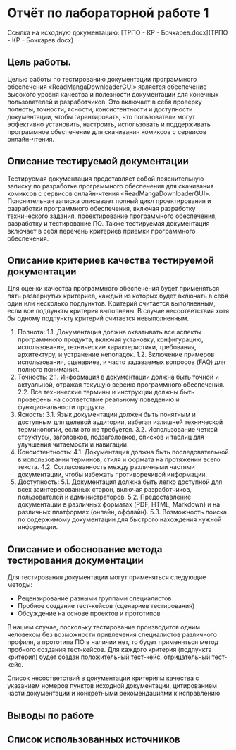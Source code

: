 # Отчёт по лабораторной работе 1

Ссылка на исходную документацию: [ТРПО - КР - Бочкарев.docx](ТРПО - КР - Бочкарев.docx)

## Цель работы.

Целью работы по тестированию документации программного обеспечения «ReadMangaDownloaderGUI» является обеспечение высокого уровня качества и полезности документации для конечных пользователей и разработчиков. Это включает в себя проверку полноты, точности, ясности, консистентности и доступности документации, чтобы гарантировать, что пользователи могут эффективно установить, настроить, использовать и поддерживать программное обеспечение для скачивания комиксов с сервисов онлайн-чтения.

## Описание тестируемой документации

Тестируемая документация представляет собой пояснительную записку по разработке программного обеспечения для скачивания комиксов с сервисов онлайн-чтения «ReadMangaDownloaderGUI». Пояснительная записка описывает полный цикл проектирования и разработки программного обеспечения, включая разработку технического задания, проектирование программного обеспечения, разработку и тестирование ПО. Также тестируемая документация включает в себя перечень критериев приемки программного обеспечения.

## Описание критериев качества тестируемой документации

Для оценки качества программного обеспечения будет применяться пять развернутых критериев, каждый из которых будет включать в себя один или несколько подпунктов. Критерий считается выполненным, если все подпункты критерия выполнены. В случае несоответствия хотя бы одному подпункту критерий считается невыполненным.
1.	Полнота:
1.1.	Документация должна охватывать все аспекты программного продукта, включая установку, конфигурацию, использование, технические характеристики, требования, архитектуру, и устранение неполадок.
1.2.	Включение примеров использования, сценариев, и часто задаваемых вопросов (FAQ) для полного понимания.
2.	Точность:
2.1.	Информация в документации должна быть точной и актуальной, отражая текущую версию программного обеспечения.
2.2.	Все технические термины и инструкции должны быть проверены на соответствие реальному поведению и функциональности продукта.
3.	Ясность:
3.1.	Язык документации должен быть понятным и доступным для целевой аудитории, избегая излишней технической терминологии, если это не требуется.
3.2.	Использование четкой структуры, заголовков, подзаголовков, списков и таблиц для улучшения читаемости и навигации.
4.	Консистентность:
4.1.	Документация должна быть последовательной в использовании терминов, стиля и формата на протяжении всего текста.
4.2.	Согласованность между различными частями документации, чтобы избежать противоречивой информации.
5.	Доступность:
5.1.	Документация должна быть легко доступной для всех заинтересованных сторон, включая разработчиков, пользователей и администраторов.
5.2.	Предоставление документации в различных форматах (PDF, HTML, Markdown) и на различных платформах (онлайн, оффлайн).
5.3.	Возможность поиска по содержимому документации для быстрого нахождения нужной информации.

## Описание и обоснование метода тестирования документации

Для тестирования документации могут применяться следующие методы:
- Рецензирование разными группами специалистов
- Пробное создание тест-кейсов (сценариев тестирования)
- Обсуждение на основе проектов и прототипов

В нашем случае, поскольку тестирование производится одним человеком без возможности привлечения специалистов различного профиля, а прототипа ПО в наличии нет, то будет применяться метод пробного создания тест-кейсов. Для каждого критерия (подпункта критерия) будет создан положительный тест-кейс, отрицательный тест-кейс.

Список несоответствий в документации критериям качества с указанием номеров пунктов исходной документации, цитированием части документации и конкретными рекомендациями к исправлению

## Выводы по работе

## Список использованных источников

